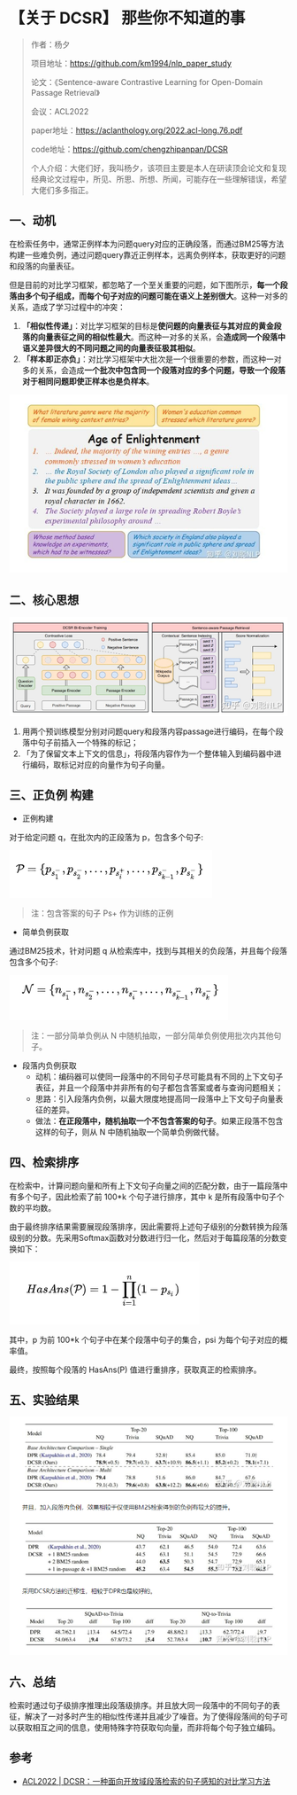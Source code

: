 # 【关于 DCSR】 那些你不知道的事

> 作者：杨夕
> 
> 项目地址：https://github.com/km1994/nlp_paper_study
> 
> 论文：《Sentence-aware Contrastive Learning for Open-Domain Passage Retrieval》
> 
> 会议：ACL2022
> 
> paper地址：https://aclanthology.org/2022.acl-long.76.pdf
> 
> code地址：https://github.com/chengzhipanpan/DCSR
> 
> 个人介绍：大佬们好，我叫杨夕，该项目主要是本人在研读顶会论文和复现经典论文过程中，所见、所思、所想、所闻，可能存在一些理解错误，希望大佬们多多指正。

## 一、动机

在检索任务中，通常正例样本为问题query对应的正确段落，而通过BM25等方法构建一些难负例，通过问题query靠近正例样本，远离负例样本，获取更好的问题和段落的向量表征。

但是目前的对比学习框架，都忽略了一个至关重要的问题，如下图所示，**每一个段落由多个句子组成，而每个句子对应的问题可能在语义上差别很大**。这种一对多的关系，造成了学习过程中的冲突：

1. **「相似性传递」**：对比学习框架的目标是**使问题的向量表征与其对应的黄金段落的向量表征之间的相似性最大**。而这种一对多的关系，会**造成同一个段落中语义差异很大的不同问题之间的向量表征极其相似**。
2. **「样本即正亦负」**：对比学习框架中大批次是一个很重要的参数，而这种一对多的关系，会造成**一个批次中包含同一个段落对应的多个问题，导致一个段落对于相同问题即使正样本也是负样本**。

![](img/微信截图_20220702163033.png)

## 二、核心思想

![](img/微信截图_20220702163104.png)

1. 用两个预训练模型分别对问题query和段落内容passage进行编码，在每个段落中句子前插入一个特殊的<sent>标记；
2. 「为了保留文本上下文的信息」，将段落内容作为一个整体输入到编码器中进行编码，<sent>取标记对应的向量作为句子向量。

## 三、正负例 构建

- 正例构建

对于给定问题 q，在批次内的正段落为 p，包含多个句子:

![](img/微信截图_20220702163341.png)

> 注：包含答案的句子 Ps+ 作为训练的正例

- 简单负例获取
  
通过BM25技术，针对问题 q 从检索库中，找到与其相关的负段落，并且每个段落包含多个句子:

![](img/微信截图_20220702163444.png)

> 注：一部分简单负例从 N 中随机抽取，一部分简单负例使用批次内其他句子。

- 段落内负例获取
  - 动机：编码器可以使同一段落中的不同句子尽可能具有不同的上下文句子表征，并且一个段落中并非所有的句子都包含答案或者与查询问题相关；
  - 思路：引入段落内负例，以最大限度地提高同一段落中上下文句子向量表征的差异。
  - 做法：**在正段落中，随机抽取一个不包含答案的句子**。如果正段落不包含这样的句子，则从 N 中随机抽取一个简单负例做代替。

## 四、检索排序

在检索中，计算问题向量和所有上下文句子向量之间的匹配分数，由于一篇段落中有多个句子，因此检索了前 100*k 个句子进行排序，其中 k 是所有段落中句子个数的平均数。

由于最终排序结果需要展现段落排序，因此需要将上述句子级别的分数转换为段落级别的分数。先采用Softmax函数对分数进行归一化，然后对于每篇段落的分数变换如下：

![](img/微信截图_20220702163827.png)

其中，p 为前 100*k 个句子中在某个段落中句子的集合，psi 为每个句子对应的概率值。

最终，按照每个段落的 HasAns(P) 值进行重排序，获取真正的检索排序。


## 五、实验结果

![](img/微信截图_20220702164100.png)

## 六、总结

检索时通过句子级排序推理出段落级排序。并且放大同一段落中的不同句子的表征，解决了一对多时产生的相似性传递并且减少了噪音。为了使得段落间的句子可以获取相互之间的信息，使用特殊字符获取句向量，而非将每个句子独立编码。

## 参考

- [ACL2022 | DCSR：一种面向开放域段落检索的句子感知的对比学习方法](https://zhuanlan.zhihu.com/p/527366495?utm_source=wechat_session&utm_medium=social&utm_oi=1090917895634096128)

